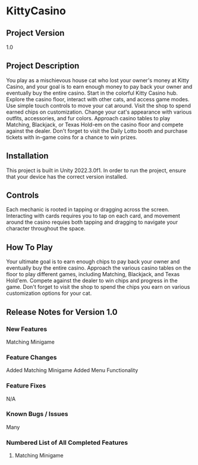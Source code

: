 # KittyCasino

## Project Version
1.0

## Project Description
You play as a mischievous house cat who lost your owner's money at Kitty Casino, and your goal is to earn enough money to pay back your owner and eventually buy the entire casino. 
Start in the colorful Kitty Casino hub. Explore the casino floor, interact with other cats, and access game modes. Use simple touch controls to move your cat around.
Visit the shop to spend earned chips on customization. Change your cat's appearance with various outfits, accessories, and fur colors.
Approach casino tables to play Matching, Blackjack, or Texas Hold-em on the casino floor and compete against the dealer. Don't forget to visit the Daily Lotto booth and purchase tickets with in-game coins for a chance to win prizes.

## Installation
This project is built in Unity 2022.3.0f1. In order to run the project, ensure that your device has the correct version installed. 

## Controls
Each mechanic is rooted in tapping or dragging across the screen. Interacting with cards requires you to tap on each card, and movement around the casino requies both tapping and dragging to navigate
your character throughout the space. 

## How To Play
Your ultimate goal is to earn enough chips to pay back your owner and eventually buy the entire casino. Approach the various casino tables on the floor to play different games, 
including Matching, Blackjack, and Texas Hold'em. Compete against the dealer to win chips and progress in the game. Don't forget to visit the shop to spend the chips you earn on 
various customization options for your cat. 

## Release Notes for Version 1.0

### New Features
Matching Minigame

### Feature Changes
Added Matching Minigame
Added Menu Functionality

### Feature Fixes
N/A

### Known Bugs / Issues
Many

### Numbered List of All Completed Features
1. Matching Minigame
